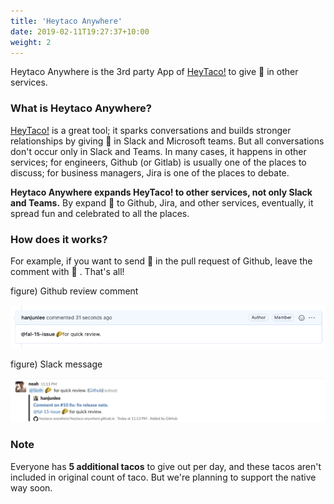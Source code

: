 ```yaml
---
title: 'Heytaco Anywhere'
date: 2019-02-11T19:27:37+10:00
weight: 2
---
```


Heytaco Anywhere is the 3rd party App of [HeyTaco!](https://www.heytaco.chat/how) to give 🌮 in other services.

### What is Heytaco Anywhere?

[HeyTaco!](https://www.heytaco.chat/how) is a great tool; it sparks conversations and builds stronger relationships by giving 🌮 in Slack and Microsoft teams. But all conversations don't occur only in Slack and Teams. In many cases, it happens in other services; for engineers, Github (or Gitlab) is usually one of the places to discuss; for business managers, Jira is one of the places to debate. 

**Heytaco Anywhere expands HeyTaco! to other services, not only Slack and Teams.** By expand 🌮 to Github, Jira, and other services, eventually, it spread fun and celebrated to all the places. 

### How does it works? 

For example, if you want to send 🌮  in the pull request of Github, leave the comment with 🌮 . That's all! 

figure) Github review comment

![how-does-it-works-github](/images/how-does-it-works-github.png)

figure) Slack message

![how-does-it-works-slack](/images/how-does-it-works-slack.png)

### Note

Everyone has **5 additional tacos** to give out per day, and these tacos aren't included in original count of taco. But we're planning to support the native way soon.
